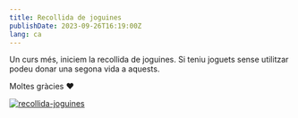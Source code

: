 ```yaml
---
title: Recollida de joguines
publishDate: 2023-09-26T16:19:00Z
lang: ca
---
```


Un curs més, iniciem la recollida de joguines. Si teniu joguets sense utilitzar podeu donar una segona vida a aquests.

Moltes gràcies ❤️

[![recollida-joguines](/images/recollida-joguines.jpeg)](/images/recollida-joguines.jpeg)
